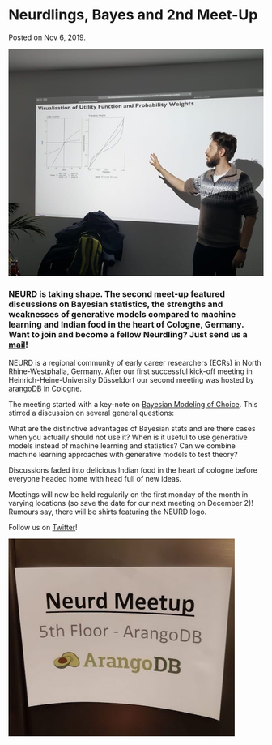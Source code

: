 # Neurdlings, Bayes and 2nd Meet-Up
Posted on Nov 6, 2019.

![2nd-Meet-Up](/files/images/Felix-at-NEURD.jpeg)

### NEURD is taking shape. The second meet-up featured discussions on Bayesian statistics, the strengths and weaknesses of generative models compared to machine learning and Indian food in the heart of Cologne, Germany. Want to join and become a fellow Neurdling? Just send us a [mail](mailto:neurdsarefun@gmail.com)!

NEURD is a regional community of early career researchers (ECRs) in North Rhine-Westphalia, Germany. After our first successful kick-off meeting in Heinrich-Heine-University Düsseldorf our second meeting was hosted by [arangoDB](https://www.arangodb.com) in Cologne. 

The meeting started with a key-note on [Bayesian Modeling of Choice](/files/html/NeurdPres.html). This stirred a discussion on several general questions: 

What are the distinctive advantages of Bayesian stats and are there cases when you actually should not use it? When is it useful to use generative models instead of machine learning and statistics? Can we combine machine learning approaches with generative models to test theory?

Discussions faded into delicious Indian food in the heart of cologne before everyone headed home with head full of new ideas.

Meetings will now be held regularily on the first monday of the month in varying locations (so save the date for our next meeting on December 2)! Rumours say, there will be shirts featuring the NEURD logo.

Follow us on [Twitter](https://twitter.com/__neurd__)!

![Door-sign](/files/images/NEURD-at-ArangoDB.jpeg)